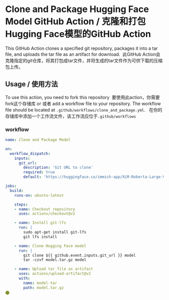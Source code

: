 # Clone and Package Hugging Face Model GitHub Action / 克隆和打包Hugging Face模型的GitHub Action 

This GitHub Action clones a specified git repository, packages it into a tar file, and uploads the tar file as an artifact for download. 
此GitHub Action会克隆指定的git仓库，将其打包成tar文件，并将生成的tar文件作为可供下载的压缩包上传。

## Usage / 使用方法

To use this action, you need to fork this repository 
要使用此action，你需要fork这个存储库
or
或者
add a workflow file to your repository. The workflow file should be located at `.github/workflows/clone_and_package.yml`.  
在你的存储库中添加一个工作流文件，该工作流应位于`.github/workflows`

### workflow

```yaml 
name: Clone and Package Model

on:
  workflow_dispatch:
    inputs:
      git_url:
        description: 'Git URL to clone'
        required: true
        default: 'https://huggingface.co/immich-app/XLM-Roberta-Large-Vit-B-16Plus'

jobs:
  build:
    runs-on: ubuntu-latest

    steps:
    - name: Checkout repository
      uses: actions/checkout@v2

    - name: Install git-lfs
      run: |
        sudo apt-get install git-lfs
        git lfs install

    - name: Clone Hugging Face model
      run: |
        git clone ${{ github.event.inputs.git_url }} model
        tar -czvf model.tar.gz model

    - name: Upload tar file as artifact
      uses: actions/upload-artifact@v2
      with:
        name: model-tar
        path: model.tar.gz
​⬤
